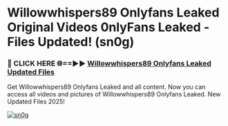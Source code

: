 # Willowwhispers89 Onlyfans Leaked Original Videos 0nlyFans Leaked - Files Updated! (sn0g)

<h3>🔴 CLICK HERE 🌐==►► <a href="https://tinyurl.com/3hn5wdd3" rel="nofollow">Willowwhispers89 Onlyfans Leaked Updated Files</a></h3>

Get Willowwhispers89 Onlyfans Leaked and all content. Now you can access all videos and pictures of Willowwhispers89 Onlyfans Leaked. New Updated Files 2025!

[![sn0g](https://i.imgur.com/4HnBqBT.gif)](https://tinyurl.com/3hn5wdd3)
